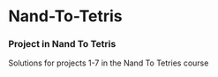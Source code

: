 # Nand-To-Tetris
### Project in Nand To Tetris

Solutions for projects 1-7 in the Nand To Tetries course
